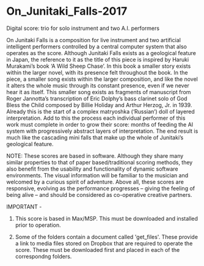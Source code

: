# On_Junitaki_Falls-2017
Digital score: trio for solo instrument and two A.I. performers

On Junitaki Falls is a composition for live instrument and two artificial intelligent performers controlled by a central computer system that also operates as the score. Although Junitaki Falls exists as a geological feature in Japan, the reference to it as the title of this piece is inspired by Haruki Murakami’s book ‘A Wild Sheep Chase’. In this book a smaller story exists within the larger novel, with its presence felt throughout the book. In the piece, a smaller song exists within the larger composition, and like the novel it alters the whole music through its constant presence, even if we never hear it as itself. This smaller song exists as fragments of manuscript from Roger Jannotta’s transcription of Eric Dolphy’s bass clarinet solo of God Bless the Child composed by Billie Holiday and Arthur Herzog, Jr. in 1939. Already this is the start of a complex matryoshka (‘Russian’) doll of layered interpretation. Add to this the process each individual performer of this work must complete in order to grow their score: months of feeding the AI system with progressively abstract layers of interpretation. The end result is much like the cascading mini falls that make up the whole of Junitaki’s geological feature.

NOTE: These scores are based in software. Although they share many similar properties to that of paper based/traditional scoring methods, they also benefit from the usability and functionality of dynamic software environments. The visual information will be familiar to the musician and welcomed by a curious spirit of adventure. Above all, these scores are responsive, evolving as the performance progresses – giving the feeling of being alive – and should be considered as co-operative creative partners.

IMPORTANT -

1) This score is based in Max/MSP. This must be downloaded and installed prior to operation.

2) Some of the folders contain a document called 'get_files'. These provide a link to media files stored on Dropbox that are required to operate the score. These must be downloaded first and placed in each of the correspondng folders.



